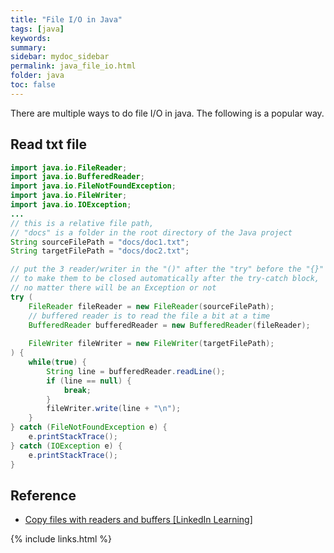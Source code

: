 ```yaml
---
title: "File I/O in Java"
tags: [java]
keywords:
summary:
sidebar: mydoc_sidebar
permalink: java_file_io.html
folder: java
toc: false
---
```

There are multiple ways to do file I/O in java. The following is a popular way.

## Read txt file
```java
import java.io.FileReader;
import java.io.BufferedReader;
import java.io.FileNotFoundException;
import java.io.FileWriter;
import java.io.IOException;
...
// this is a relative file path,
// "docs" is a folder in the root directory of the Java project
String sourceFilePath = "docs/doc1.txt";
String targetFilePath = "docs/doc2.txt";

// put the 3 reader/writer in the "()" after the "try" before the "{}" is
// to make them to be closed automatically after the try-catch block,
// no matter there will be an Exception or not
try (
    FileReader fileReader = new FileReader(sourceFilePath);
    // buffered reader is to read the file a bit at a time
    BufferedReader bufferedReader = new BufferedReader(fileReader);
    
    FileWriter fileWriter = new FileWriter(targetFilePath);
) {
    while(true) {
        String line = bufferedReader.readLine();
        if (line == null) {
            break;
        }
        fileWriter.write(line + "\n");
    }
} catch (FileNotFoundException e) {
    e.printStackTrace();
} catch (IOException e) {
    e.printStackTrace();
}
```

## Reference
* [Copy files with readers and buffers [LinkedIn Learning]](https://www.linkedin.com/learning/java-essential-training-objects-and-apis/copy-files-with-readers-and-buffers)


{% include links.html %}
